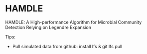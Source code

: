 # HAMDLE
HAMDLE: A High-performance Algorithm for Microbial Community Detection Relying on Legendre Expansion

Tips:
* Pull simulated data from github: install lfs & git lfs pull

